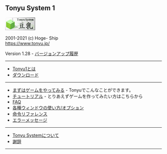 ## Tonyu System 1

![banner.png](./img/banner.png)

2001-2021 (c) Hoge- Ship  
https://www.tonyu.jp/  

Version 1.28 - [バージョンアップ履歴](./dl-history.html)

***
- [Tonyu1とは](./about.html)
- [ダウンロード](./download.html)
***
- [まずはゲームをやってみる](./get-started.html) - Tonyuでこんなことができます。
- [チュートリアル](./tutorial.html) - とりあえずゲームを作ってみたい方はこちらから
- [FAQ](./faq.html)
- [各種ウィンドウの使い方/オプション](./wnd-use-opt.html)
- [命令リファレンス](./reference.html)
- [エラーメッセージ](./error-mes.html)
***
- [Tonyu Systemについて](./about2.html)
- [謝辞](./thanks.html)
***
